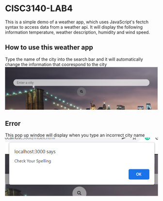 # CISC3140-LAB4
This is a simple demo of a weather app, which uses JavaScript's fectch syntax to access data from a weather api. It will display the following information temperature, weather description, humidity and wind speed.

## How to use this weather app
Type the name of the city into the search bar and it will automatically change the information that coorespond to the city
![SearchBar](img/searchBar.PNG)

## Error
This pop up windoe will display when you type an incorrect city name
![SearchBar](img/error.PNG)
